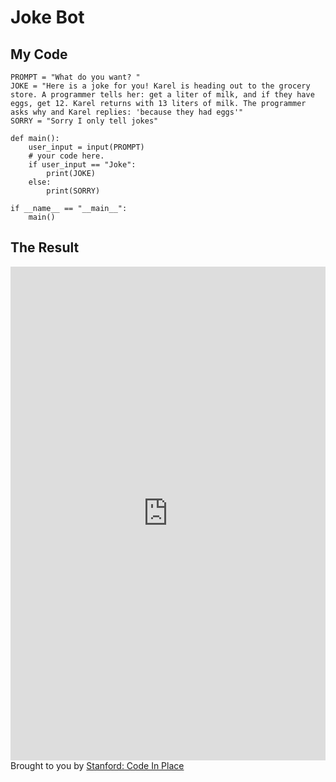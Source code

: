 # Joke Bot

## My Code

```
PROMPT = "What do you want? "
JOKE = "Here is a joke for you! Karel is heading out to the grocery store. A programmer tells her: get a liter of milk, and if they have eggs, get 12. Karel returns with 13 liters of milk. The programmer asks why and Karel replies: 'because they had eggs'"
SORRY = "Sorry I only tell jokes"

def main():
    user_input = input(PROMPT)
    # your code here.
    if user_input == "Joke":
        print(JOKE)
    else:
        print(SORRY)

if __name__ == "__main__":
    main()
```

## The Result

<iframe src="https://codeinplace.stanford.edu/cip3/share/f345WMZBv81JmXPT8CHX" width="100%" height="790px" frameBorder="0" style="border: 0;"></iframe><br>Brought to you by <a href="https://codeinplace.stanford.edu/" target="_blank">Stanford: Code In Place</a>
